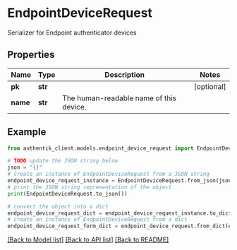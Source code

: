 # EndpointDeviceRequest

Serializer for Endpoint authenticator devices

## Properties

Name | Type | Description | Notes
------------ | ------------- | ------------- | -------------
**pk** | **str** |  | [optional] 
**name** | **str** | The human-readable name of this device. | 

## Example

```python
from authentik_client.models.endpoint_device_request import EndpointDeviceRequest

# TODO update the JSON string below
json = "{}"
# create an instance of EndpointDeviceRequest from a JSON string
endpoint_device_request_instance = EndpointDeviceRequest.from_json(json)
# print the JSON string representation of the object
print(EndpointDeviceRequest.to_json())

# convert the object into a dict
endpoint_device_request_dict = endpoint_device_request_instance.to_dict()
# create an instance of EndpointDeviceRequest from a dict
endpoint_device_request_form_dict = endpoint_device_request.from_dict(endpoint_device_request_dict)
```
[[Back to Model list]](../README.md#documentation-for-models) [[Back to API list]](../README.md#documentation-for-api-endpoints) [[Back to README]](../README.md)


